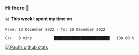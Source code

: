 ### Hi there 👋

📊 **This week I spent my time on**
<!--START_SECTION:waka-->

```text
From: 13 December 2022 - To: 20 December 2022

C++   9 mins          █████████████████████████   100.00 %
```

<!--END_SECTION:waka-->


[![Paul's github stats](https://github-readme-stats.vercel.app/api?username=mickeyouyou&theme=dracula&show_icons=true)](https://github.com/anuraghazra/github-readme-stats)

